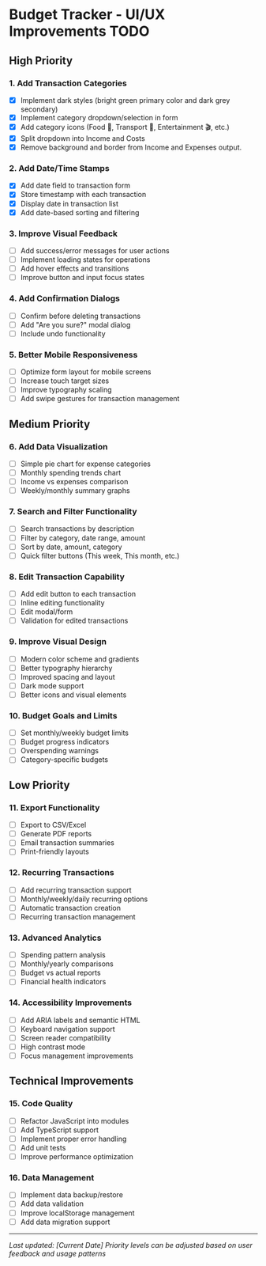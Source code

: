 # Budget Tracker - UI/UX Improvements TODO

## High Priority

### 1. Add Transaction Categories
- [x] Implement dark styles (bright green primary color and dark grey secondary)
- [x] Implement category dropdown/selection in form
- [X] Add category icons (Food 🍔, Transport 🚗, Entertainment 🎬, etc.)
- [x] Split dropdown into Income and Costs
- [x] Remove background and border from Income and Expenses output.

### 2. Add Date/Time Stamps
- [x] Add date field to transaction form
- [x] Store timestamp with each transaction
- [x] Display date in transaction list
- [x] Add date-based sorting and filtering

### 3. Improve Visual Feedback
- [ ] Add success/error messages for user actions
- [ ] Implement loading states for operations
- [ ] Add hover effects and transitions
- [ ] Improve button and input focus states

### 4. Add Confirmation Dialogs
- [ ] Confirm before deleting transactions
- [ ] Add "Are you sure?" modal dialog
- [ ] Include undo functionality

### 5. Better Mobile Responsiveness
- [ ] Optimize form layout for mobile screens
- [ ] Increase touch target sizes
- [ ] Improve typography scaling
- [ ] Add swipe gestures for transaction management

## Medium Priority

### 6. Add Data Visualization
- [ ] Simple pie chart for expense categories
- [ ] Monthly spending trends chart
- [ ] Income vs expenses comparison
- [ ] Weekly/monthly summary graphs

### 7. Search and Filter Functionality
- [ ] Search transactions by description
- [ ] Filter by category, date range, amount
- [ ] Sort by date, amount, category
- [ ] Quick filter buttons (This week, This month, etc.)

### 8. Edit Transaction Capability
- [ ] Add edit button to each transaction
- [ ] Inline editing functionality
- [ ] Edit modal/form
- [ ] Validation for edited transactions

### 9. Improve Visual Design
- [ ] Modern color scheme and gradients
- [ ] Better typography hierarchy
- [ ] Improved spacing and layout
- [ ] Dark mode support
- [ ] Better icons and visual elements

### 10. Budget Goals and Limits
- [ ] Set monthly/weekly budget limits
- [ ] Budget progress indicators
- [ ] Overspending warnings
- [ ] Category-specific budgets

## Low Priority

### 11. Export Functionality
- [ ] Export to CSV/Excel
- [ ] Generate PDF reports
- [ ] Email transaction summaries
- [ ] Print-friendly layouts

### 12. Recurring Transactions
- [ ] Add recurring transaction support
- [ ] Monthly/weekly/daily recurring options
- [ ] Automatic transaction creation
- [ ] Recurring transaction management

### 13. Advanced Analytics
- [ ] Spending pattern analysis
- [ ] Monthly/yearly comparisons
- [ ] Budget vs actual reports
- [ ] Financial health indicators

### 14. Accessibility Improvements
- [ ] Add ARIA labels and semantic HTML
- [ ] Keyboard navigation support
- [ ] Screen reader compatibility
- [ ] High contrast mode
- [ ] Focus management improvements

## Technical Improvements

### 15. Code Quality
- [ ] Refactor JavaScript into modules
- [ ] Add TypeScript support
- [ ] Implement proper error handling
- [ ] Add unit tests
- [ ] Improve performance optimization

### 16. Data Management
- [ ] Implement data backup/restore
- [ ] Add data validation
- [ ] Improve localStorage management
- [ ] Add data migration support

---

*Last updated: [Current Date]*
*Priority levels can be adjusted based on user feedback and usage patterns*

